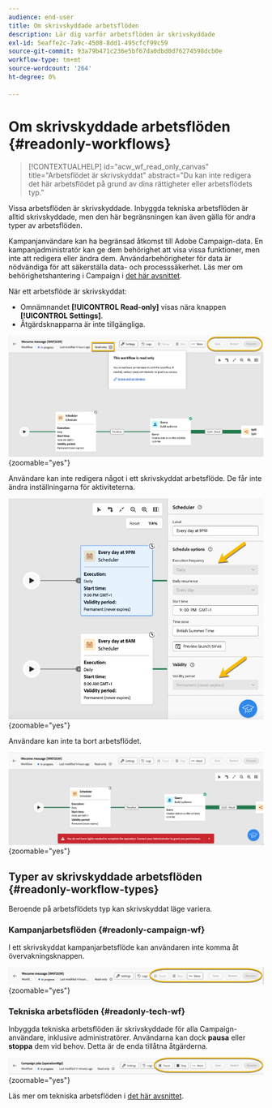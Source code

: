 ```yaml
---
audience: end-user
title: Om skrivskyddade arbetsflöden
description: Lär dig varför arbetsflöden är skrivskyddade
exl-id: 5eaffe2c-7a9c-4508-8dd1-495cfcf99c59
source-git-commit: 93a79b471c236e5bf67da0dbd0d76274598dcb0e
workflow-type: tm+mt
source-wordcount: '264'
ht-degree: 0%

---
```


# Om skrivskyddade arbetsflöden {#readonly-workflows}

>[!CONTEXTUALHELP]
>id="acw_wf_read_only_canvas"
>title="Arbetsflödet är skrivskyddat"
>abstract="Du kan inte redigera det här arbetsflödet på grund av dina rättigheter eller arbetsflödets typ."

Vissa arbetsflöden är skrivskyddade. Inbyggda tekniska arbetsflöden är alltid skrivskyddade, men den här begränsningen kan även gälla för andra typer av arbetsflöden.

Kampanjanvändare kan ha begränsad åtkomst till Adobe Campaign-data. En kampanjadministratör kan ge dem behörighet att visa vissa funktioner, men inte att redigera eller ändra dem. Användarbehörigheter för data är nödvändiga för att säkerställa data- och processsäkerhet. Läs mer om behörighetshantering i Campaign i [det här avsnittet](../get-started/permissions.md).

När ett arbetsflöde är skrivskyddat:

* Omnämnandet **[!UICONTROL Read-only]** visas nära knappen **[!UICONTROL Settings]**.
* Åtgärdsknapparna är inte tillgängliga.

![Skrivskyddat arbetsflödesgränssnitt med inställningsknappen och inaktiverade åtgärdsknappar.](assets/readonly-workflow.png){zoomable="yes"}

Användare kan inte redigera något i ett skrivskyddat arbetsflöde. De får inte ändra inställningarna för aktiviteterna.

![Gränssnittet Schemaläggaren i skrivskyddat läge visar inaktiverade inställningsalternativ.](assets/scheduler-readonly.png){zoomable="yes"}

Användare kan inte ta bort arbetsflödet.

![Gränssnitt med begränsade rättigheter för borttagning av arbetsflöden.](assets/readonly-rights.png){zoomable="yes"}

## Typer av skrivskyddade arbetsflöden {#readonly-workflow-types}

Beroende på arbetsflödets typ kan skrivskyddat läge variera.

### Kampanjarbetsflöden {#readonly-campaign-wf}

I ett skrivskyddat kampanjarbetsflöde kan användaren inte komma åt övervakningsknappen.

![Gränssnittet för kampanjarbetsflöde i skrivskyddat läge, med inaktiverade övervakningsalternativ.](assets/readonly-campaign-workflow.png){zoomable="yes"}

### Tekniska arbetsflöden {#readonly-tech-wf}

Inbyggda tekniska arbetsflöden är skrivskyddade för alla Campaign-användare, inklusive administratörer. Användarna kan dock **pausa** eller **stoppa** dem vid behov. Detta är de enda tillåtna åtgärderna.

![Tekniskt arbetsflödesgränssnitt i skrivskyddat läge, med alternativ för att pausa eller stoppa arbetsflöden.](assets/readonly-technical-workflow.png){zoomable="yes"}

Läs mer om tekniska arbetsflöden i [det här avsnittet](https://experienceleague.adobe.com/en/docs/campaign/automation/workflows/introduction/wf-type/technical-workflows).